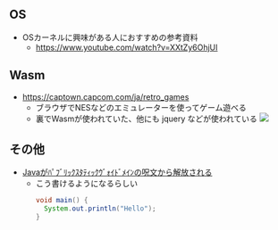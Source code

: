 ## OS
- OSカーネルに興味がある人におすすめの参考資料
  - https://www.youtube.com/watch?v=XXtZy6OhjUI

## Wasm
- https://captown.capcom.com/ja/retro_games
  - ブラウザでNESなどのエミュレーターを使ってゲーム遊べる
  - 裏でWasmが使われていた、他にも jquery などが使われている
    ![](https://i.gyazo.com/7d6920d585c3ddd5764c5cf1553dc7e0.png)

## その他
- [Javaがﾊﾟﾌﾞﾘｯｸｽﾀﾃｨｯｸｳﾞｫｲﾄﾞﾒｲﾝの呪文から解放される](https://nowokay.hatenablog.com/entry/2023/06/12/153755)
  - こう書けるようになるらしい
    ```java
    void main() {
      System.out.println("Hello");
    }
    ```
